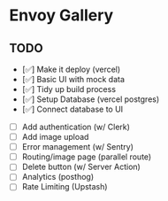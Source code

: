 # Envoy Gallery

## TODO

- [✅] Make it deploy (vercel)
- [✅] Basic UI with mock data
- [✅] Tidy up build process
- [✅] Setup Database (vercel postgres)
- [✅] Connect database to UI
- [ ] Add authentication (w/ Clerk)
- [ ] Add image upload
- [ ] Error management (w/ Sentry)
- [ ] Routing/image page (parallel route)
- [ ] Delete button (w/ Server Action)
- [ ] Analytics (posthog)
- [ ] Rate Limiting (Upstash)
